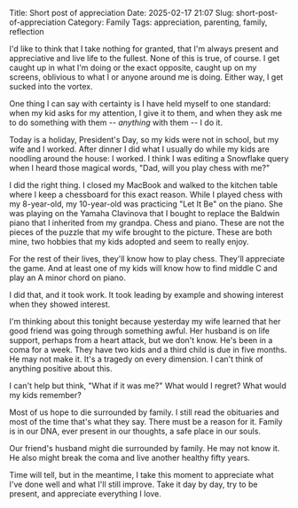 Title: Short post of appreciation
Date: 2025-02-17 21:07
Slug: short-post-of-appreciation
Category: Family
Tags: appreciation, parenting, family, reflection

I'd like to think that I take nothing for granted, that I'm always present and appreciative and live life to the fullest. None of this is true, of course. I get caught up in what I'm doing or the exact opposite, caught up on my screens, oblivious to what I or anyone around me is doing. Either way, I get sucked into the vortex.

One thing I can say with certainty is I have held myself to one standard: when my kid asks for my attention, I give it to them, and when they ask me to do something with them -- *anything* with them -- I do it. 

Today is a holiday, President's Day, so my kids were not in school, but my wife and I worked. After dinner I did what I usually do while my kids are noodling around the house: I worked. I think I was editing a Snowflake query when I heard those magical words, "Dad, will you play chess with me?" 

I did the right thing. I closed my MacBook and walked to the kitchen table where I keep a chessboard for this exact reason. While I played chess with my 8-year-old, my 10-year-old was practicing "Let It Be" on the piano. She was playing on the Yamaha Clavinova that I bought to replace the Baldwin piano that I inherited from my grandpa. Chess and piano. These are not the pieces of the puzzle that my wife brought to the picture. These are both mine, two hobbies that my kids adopted and seem to really enjoy. 

For the rest of their lives, they'll know how to play chess. They'll appreciate the game. And at least one of my kids will know how to find middle C and play an A minor chord on piano. 

I did that, and it took work. It took leading by example and showing interest when they showed interest. 

I'm thinking about this tonight because yesterday my wife learned that her good friend was going through something awful. Her husband is on life support, perhaps from a heart attack, but we don't know. He's been in a coma for a week. They have two kids and a third child is due in five months. He may not make it. It's a tragedy on every dimension. I can't think of anything positive about this.

I can't help but think, "What if it was me?" What would I regret? What would my kids remember? 

Most of us hope to die surrounded by family. I still read the obituaries and most of the time that's what they say. There must be a reason for it. Family is in our DNA, ever present in our thoughts, a safe place in our souls. 

Our friend's husband might die surrounded by family. He may not know it. He also might break the coma and live another healthy fifty years. 

Time will tell, but in the meantime, I take this moment to appreciate what I've done well and what I'll still improve. Take it day by day, try to be present, and appreciate everything I love.